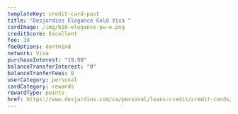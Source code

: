```yaml
---
templateKey: credit-card-post
title: "Desjardins Elegance Gold Visa "
cardImage: /img/b10-elegance-pw-e.png
creditScore: Excellent
fee: 30
feeOptions: dontmind
network: Visa
purchaseInterest: "19.90"
balanceTransferInterest: "0"
balanceTranferFees: 0
userCategory: personal
cardCategory: rewards
rewardType: points
href: https://www.desjardins.com/ca/personal/loans-credit/credit-cards/visa-elegance-gold/index.jsp
---
```

